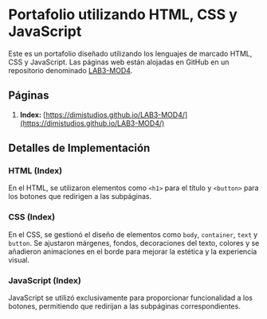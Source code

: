 # Portafolio utilizando HTML, CSS y JavaScript

Este es un portafolio diseñado utilizando los lenguajes de marcado HTML, CSS y JavaScript. Las páginas web están alojadas en GitHub en un repositorio denominado [LAB3-MOD4](https://github.com/DimiStudios/LAB3-MOD4.git).

## Páginas

1. **Index:** [https://dimistudios.github.io/LAB3-MOD4/](https://dimistudios.github.io/LAB3-MOD4/)

## Detalles de Implementación

### HTML (Index)

En el HTML, se utilizaron elementos como `<h1>` para el título y `<button>` para los botones que redirigen a las subpáginas.

### CSS (Index)

En el CSS, se gestionó el diseño de elementos como `body`, `container`, `text` y `button`. Se ajustaron márgenes, fondos, decoraciones del texto, colores y se añadieron animaciones en el borde para mejorar la estética y la experiencia visual.

### JavaScript (Index)

JavaScript se utilizó exclusivamente para proporcionar funcionalidad a los botones, permitiendo que redirijan a las subpáginas correspondientes.

